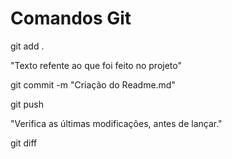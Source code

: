 # Comandos Git

git add .

"Texto refente ao que foi feito no projeto"

git commit -m "Criação do Readme.md"

git push 

"Verifica as últimas modificações, antes de lançar."

git diff

